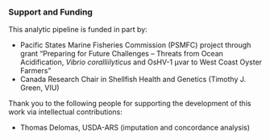 ### Support and Funding ###
This analytic pipeline is funded in part by:        
- Pacific States Marine Fisheries Commission (PSMFC) project through grant “Preparing for Future Challenges – Threats from Ocean Acidification, _Vibrio coralliilyticus_ and OsHV-1 µvar to West Coast Oyster Farmers”
- Canada Research Chair in Shellfish Health and Genetics (Timothy J. Green, VIU)

Thank you to the following people for supporting the development of this work via intellectual contributions:     
- Thomas Delomas, USDA-ARS (imputation and concordance analysis)
